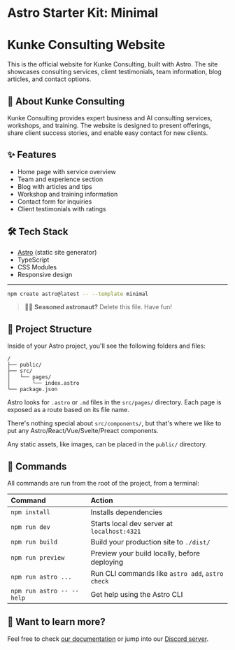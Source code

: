 # Astro Starter Kit: Minimal
# Kunke Consulting Website

This is the official website for Kunke Consulting, built with Astro. The site showcases consulting services, client testimonials, team information, blog articles, and contact options.

## 🌱 About Kunke Consulting

Kunke Consulting provides expert business and AI consulting services, workshops, and training. The website is designed to present offerings, share client success stories, and enable easy contact for new clients.

## ✨ Features

- Home page with service overview
- Team and experience section
- Blog with articles and tips
- Workshop and training information
- Contact form for inquiries
- Client testimonials with ratings

## 🛠️ Tech Stack

- [Astro](https://astro.build/) (static site generator)
- TypeScript
- CSS Modules
- Responsive design

---
```sh
npm create astro@latest -- --template minimal
```

> 🧑‍🚀 **Seasoned astronaut?** Delete this file. Have fun!

## 🚀 Project Structure

Inside of your Astro project, you'll see the following folders and files:

```text
/
├── public/
├── src/
│   └── pages/
│       └── index.astro
└── package.json
```

Astro looks for `.astro` or `.md` files in the `src/pages/` directory. Each page is exposed as a route based on its file name.

There's nothing special about `src/components/`, but that's where we like to put any Astro/React/Vue/Svelte/Preact components.

Any static assets, like images, can be placed in the `public/` directory.

## 🧞 Commands

All commands are run from the root of the project, from a terminal:

| Command                   | Action                                           |
| :------------------------ | :----------------------------------------------- |
| `npm install`             | Installs dependencies                            |
| `npm run dev`             | Starts local dev server at `localhost:4321`      |
| `npm run build`           | Build your production site to `./dist/`          |
| `npm run preview`         | Preview your build locally, before deploying     |
| `npm run astro ...`       | Run CLI commands like `astro add`, `astro check` |
| `npm run astro -- --help` | Get help using the Astro CLI                     |

## 👀 Want to learn more?

Feel free to check [our documentation](https://docs.astro.build) or jump into our [Discord server](https://astro.build/chat).
